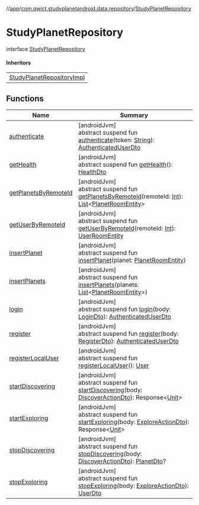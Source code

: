 //[app](../../../index.md)/[com.qwict.studyplanetandroid.data.repository](../index.md)/[StudyPlanetRepository](index.md)

# StudyPlanetRepository

interface [StudyPlanetRepository](index.md)

#### Inheritors

| |
|---|
| [StudyPlanetRepositoryImpl](../-study-planet-repository-impl/index.md) |

## Functions

| Name | Summary |
|---|---|
| [authenticate](authenticate.md) | [androidJvm]<br>abstract suspend fun [authenticate](authenticate.md)(token: [String](https://kotlinlang.org/api/latest/jvm/stdlib/kotlin/-string/index.html)): [AuthenticatedUserDto](../../com.qwict.studyplanetandroid.data.remote.dto/-authenticated-user-dto/index.md) |
| [getHealth](get-health.md) | [androidJvm]<br>abstract suspend fun [getHealth](get-health.md)(): [HealthDto](../../com.qwict.studyplanetandroid.data.remote.dto/-health-dto/index.md) |
| [getPlanetsByRemoteId](get-planets-by-remote-id.md) | [androidJvm]<br>abstract suspend fun [getPlanetsByRemoteId](get-planets-by-remote-id.md)(remoteId: [Int](https://kotlinlang.org/api/latest/jvm/stdlib/kotlin/-int/index.html)): [List](https://kotlinlang.org/api/latest/jvm/stdlib/kotlin.collections/-list/index.html)&lt;[PlanetRoomEntity](../../com.qwict.studyplanetandroid.data.local.schema/-planet-room-entity/index.md)&gt; |
| [getUserByRemoteId](get-user-by-remote-id.md) | [androidJvm]<br>abstract suspend fun [getUserByRemoteId](get-user-by-remote-id.md)(remoteId: [Int](https://kotlinlang.org/api/latest/jvm/stdlib/kotlin/-int/index.html)): [UserRoomEntity](../../com.qwict.studyplanetandroid.data.local.schema/-user-room-entity/index.md) |
| [insertPlanet](insert-planet.md) | [androidJvm]<br>abstract suspend fun [insertPlanet](insert-planet.md)(planet: [PlanetRoomEntity](../../com.qwict.studyplanetandroid.data.local.schema/-planet-room-entity/index.md)) |
| [insertPlanets](insert-planets.md) | [androidJvm]<br>abstract suspend fun [insertPlanets](insert-planets.md)(planets: [List](https://kotlinlang.org/api/latest/jvm/stdlib/kotlin.collections/-list/index.html)&lt;[PlanetRoomEntity](../../com.qwict.studyplanetandroid.data.local.schema/-planet-room-entity/index.md)&gt;) |
| [login](login.md) | [androidJvm]<br>abstract suspend fun [login](login.md)(body: [LoginDto](../../com.qwict.studyplanetandroid.data.remote.dto/-login-dto/index.md)): [AuthenticatedUserDto](../../com.qwict.studyplanetandroid.data.remote.dto/-authenticated-user-dto/index.md) |
| [register](register.md) | [androidJvm]<br>abstract suspend fun [register](register.md)(body: [RegisterDto](../../com.qwict.studyplanetandroid.data.remote.dto/-register-dto/index.md)): [AuthenticatedUserDto](../../com.qwict.studyplanetandroid.data.remote.dto/-authenticated-user-dto/index.md) |
| [registerLocalUser](register-local-user.md) | [androidJvm]<br>abstract suspend fun [registerLocalUser](register-local-user.md)(): [User](../../com.qwict.studyplanetandroid.domain.model/-user/index.md) |
| [startDiscovering](start-discovering.md) | [androidJvm]<br>abstract suspend fun [startDiscovering](start-discovering.md)(body: [DiscoverActionDto](../../com.qwict.studyplanetandroid.data.remote.dto/-discover-action-dto/index.md)): Response&lt;[Unit](https://kotlinlang.org/api/latest/jvm/stdlib/kotlin/-unit/index.html)&gt; |
| [startExploring](start-exploring.md) | [androidJvm]<br>abstract suspend fun [startExploring](start-exploring.md)(body: [ExploreActionDto](../../com.qwict.studyplanetandroid.data.remote.dto/-explore-action-dto/index.md)): Response&lt;[Unit](https://kotlinlang.org/api/latest/jvm/stdlib/kotlin/-unit/index.html)&gt; |
| [stopDiscovering](stop-discovering.md) | [androidJvm]<br>abstract suspend fun [stopDiscovering](stop-discovering.md)(body: [DiscoverActionDto](../../com.qwict.studyplanetandroid.data.remote.dto/-discover-action-dto/index.md)): [PlanetDto](../../com.qwict.studyplanetandroid.data.remote.dto/-planet-dto/index.md)? |
| [stopExploring](stop-exploring.md) | [androidJvm]<br>abstract suspend fun [stopExploring](stop-exploring.md)(body: [ExploreActionDto](../../com.qwict.studyplanetandroid.data.remote.dto/-explore-action-dto/index.md)): [UserDto](../../com.qwict.studyplanetandroid.data.remote.dto/-user-dto/index.md) |
